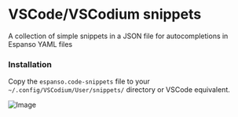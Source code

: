 # VSCode/VSCodium snippets
A collection of simple snippets in a JSON file for autocompletions in Espanso YAML files

### Installation
Copy the `espanso.code-snippets` file to your `~/.config/VSCodium/User/snippets/` directory or VSCode equivalent.

![Image](https://github.com/user-attachments/assets/a136affb-a0ca-4931-8f21-8e65ab9ce2b8)